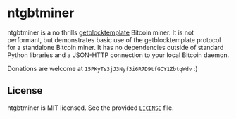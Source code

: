 # ntgbtminer

ntgbtminer is a no thrills
[getblocktemplate](https://en.bitcoin.it/wiki/Getblocktemplate) Bitcoin miner.
It is not performant, but demonstrates basic use of the getblocktemplate
protocol for a standalone Bitcoin miner. It has no dependencies outside of
standard Python libraries and a JSON-HTTP connection to your local Bitcoin
daemon.

Donations are welcome at `15PKyTs3jJ3Nyf3i6R7D9tfGCY1ZbtqWdv` :)

## License

ntgbtminer is MIT licensed. See the provided [`LICENSE`](LICENSE) file.
